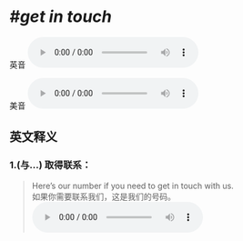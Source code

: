 # ***\#get in touch*** 
英音
<audio src="./media/get in touch1_AAC.aac" controls="controls"></audio>

美音
<audio src="./media/get in touch2.aac" controls="controls"></audio>



  

英文释义
---
### 1.**(与…) 取得联系：**  

 > Here’s our number if you need to get in touch with us.   
 > 如果你需要联系我们，这是我们的号码。    
<audio src="./media/touch-16.aac" controls="controls"></audio>


